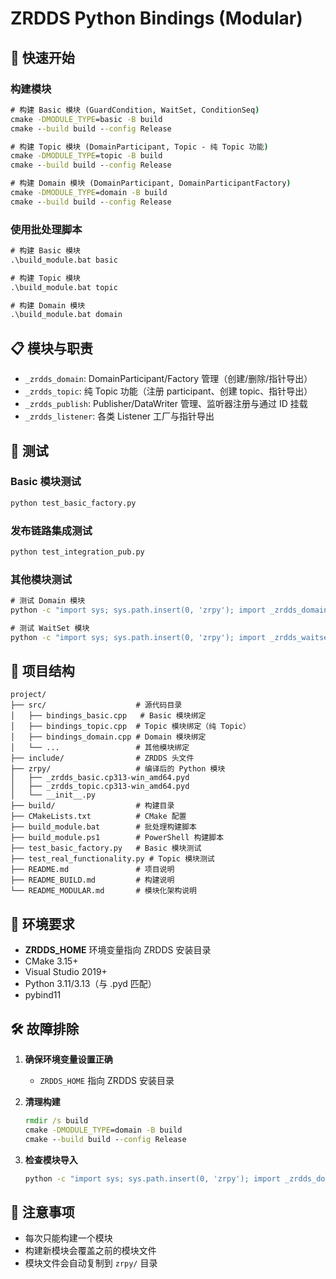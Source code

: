 # ZRDDS Python Bindings (Modular)

## 🚀 快速开始

### 构建模块

```cmd
# 构建 Basic 模块 (GuardCondition, WaitSet, ConditionSeq)
cmake -DMODULE_TYPE=basic -B build
cmake --build build --config Release

# 构建 Topic 模块 (DomainParticipant, Topic - 纯 Topic 功能)
cmake -DMODULE_TYPE=topic -B build
cmake --build build --config Release

# 构建 Domain 模块 (DomainParticipant, DomainParticipantFactory)
cmake -DMODULE_TYPE=domain -B build
cmake --build build --config Release
```

### 使用批处理脚本

```cmd
# 构建 Basic 模块
.\build_module.bat basic

# 构建 Topic 模块
.\build_module.bat topic

# 构建 Domain 模块
.\build_module.bat domain
```

## 📋 模块与职责

- `_zrdds_domain`: DomainParticipant/Factory 管理（创建/删除/指针导出）
- `_zrdds_topic`: 纯 Topic 功能（注册 participant、创建 topic、指针导出）
- `_zrdds_publish`: Publisher/DataWriter 管理、监听器注册与通过 ID 挂载
- `_zrdds_listener`: 各类 Listener 工厂与指针导出

## 🧪 测试

### Basic 模块测试
```cmd
python test_basic_factory.py
```

### 发布链路集成测试
```cmd
python test_integration_pub.py
```

### 其他模块测试
```cmd
# 测试 Domain 模块
python -c "import sys; sys.path.insert(0, 'zrpy'); import _zrdds_domain; print('Success!')"

# 测试 WaitSet 模块
python -c "import sys; sys.path.insert(0, 'zrpy'); import _zrdds_waitset; print('Success!')"
```

## 📁 项目结构

```
project/
├── src/                    # 源代码目录
│   ├── bindings_basic.cpp   # Basic 模块绑定
│   ├── bindings_topic.cpp  # Topic 模块绑定（纯 Topic）
│   ├── bindings_domain.cpp # Domain 模块绑定
│   └── ...                 # 其他模块绑定
├── include/                # ZRDDS 头文件
├── zrpy/                   # 编译后的 Python 模块
│   ├── _zrdds_basic.cp313-win_amd64.pyd
│   ├── _zrdds_topic.cp313-win_amd64.pyd
│   └── __init__.py
├── build/                  # 构建目录
├── CMakeLists.txt          # CMake 配置
├── build_module.bat        # 批处理构建脚本
├── build_module.ps1        # PowerShell 构建脚本
├── test_basic_factory.py   # Basic 模块测试
├── test_real_functionality.py # Topic 模块测试
├── README.md               # 项目说明
├── README_BUILD.md         # 构建说明
└── README_MODULAR.md       # 模块化架构说明
```

## 🔧 环境要求

- **ZRDDS_HOME** 环境变量指向 ZRDDS 安装目录
- CMake 3.15+
- Visual Studio 2019+
- Python 3.11/3.13（与 .pyd 匹配）
- pybind11

## 🛠️ 故障排除

1. **确保环境变量设置正确**
   - `ZRDDS_HOME` 指向 ZRDDS 安装目录

2. **清理构建**
   ```cmd
   rmdir /s build
   cmake -DMODULE_TYPE=domain -B build
   cmake --build build --config Release
   ```

3. **检查模块导入**
   ```cmd
   python -c "import sys; sys.path.insert(0, 'zrpy'); import _zrdds_domain; print('Success!')"
   ```

## 📝 注意事项

- 每次只能构建一个模块
- 构建新模块会覆盖之前的模块文件
- 模块文件会自动复制到 `zrpy/` 目录
